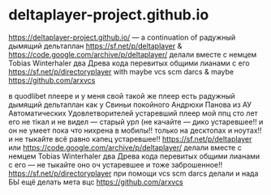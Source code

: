 # deltaplayer-project.github.io
https://deltaplayer-project.github.io/ &mdash; a continuation of радужный дымящий дельтаплан https://sf.net/p/deltaplayer &amp; https://code.google.com/archive/p/deltaplayer/ делали вместе с немцем Tobias Winterhaler два Древа кода перевитых общими лианами с его https://sf.net/p/directoryplayer with maybe vcs scm darcs &amp; maybe https://github.com/arxvcs

в quodlibet плеере и у меня свой такой же плеер есть радужный дымящий дельтаплан как у Свиньи покойного Андрюхи Панова из АУ Автоматических Удовлетворителей устаревший плеер мой ппц сто лет его не тікал и не видел — старый урл (не качайте — дико устаревшее!! и он не умеет пока что нихрена в мобилы!! только на десктопах и ноутах!! и не тыкайте всё равно капец устаревшее!! https://sf.net/p/deltaplayer или https://code.google.com/archive/p/deltaplayer/ делали вместе с немцем Tobias Winterhaler два Древа кода перевитых общими лианами с его — не тыкайте оно оч устаревшее и тоже заброшенное!! https://sf.net/p/directoryplayer при помощи vcs scm darcs делали и нада БЫ ещё делать мета вцс https://github.com/arxvcs
